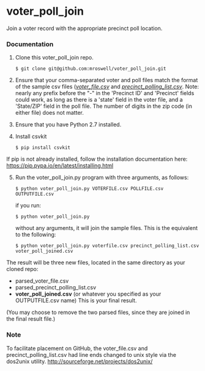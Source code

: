 voter_poll_join
=================

Join a voter record with the appropriate precinct poll location.


### Documentation

1. Clone this voter_poll_join repo.
   ```
   $ git clone git@github.com:mroswell/voter_poll_join.git
   ```

2. Ensure that your comma-separated voter and poll files match the format of the sample csv files ([_voter_file.csv_](https://raw.githubusercontent.com/mroswell/voter_poll_join/master/voter_file.csv "voter_file.csv")  and [_precinct_polling_list.csv_](https://raw.githubusercontent.com/mroswell/voter_poll_join/master/precinct_polling_list.csv "precinct_polling_list.csv"). Note: nearly any prefix before the "-" in the 'Precinct ID' and 'Precinct' fields could work, as long as there is a 'state' field in the voter file, and a 'State/ZIP' field in the poll file. The number of digits in the zip code (in either file) does not matter.

3. Ensure that you have Python 2.7 installed.

4. Install csvkit
   ```
   $ pip install csvkit
   ```
If pip is not already installed, follow the installation documentation here:
https://pip.pypa.io/en/latest/installing.html



5. Run the voter_poll_join.py program with three arguments, as follows:

   ```
   $ python voter_poll_join.py VOTERFILE.csv POLLFILE.csv OUTPUTFILE.csv
   ```
   if you run:

   ```
   $ python voter_poll_join.py
   ```
   without any arguments, it will join the sample files. This is the equivalent to the following:
   ```
   $ python voter_poll_join.py voterfile.csv precinct_polling_list.csv voter_poll_joined.csv
   ```

The result will be three new files, located in the same directory as your cloned repo:
 - parsed_voter_file.csv
 - parsed_precinct_polling_list.csv
 - __voter_poll_joined.csv__ (or whatever you specified as your OUTPUTFILE.csv name) This is your final result.

(You may choose to remove the two parsed files, since they are joined in the final result file.)


### Note
To facilitate placement on GitHub, the voter_file.csv and precinct_polling_list.csv had line ends changed to unix style via the dos2unix utility.
http://sourceforge.net/projects/dos2unix/

